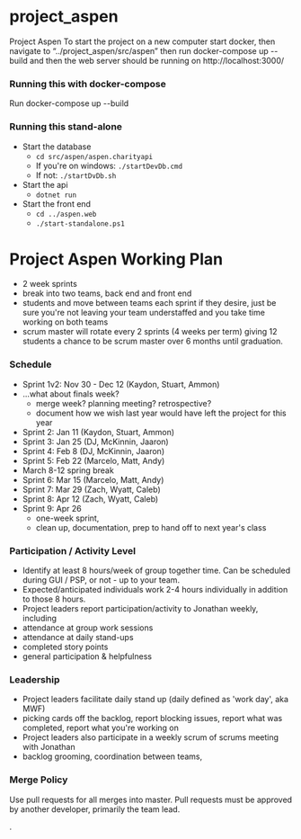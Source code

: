 # project_aspen
Project Aspen
To start the project on a new computer start docker, then navigate to “../project_aspen/src/aspen” then run
docker-compose up --build 
and then the web server should be running on http://localhost:3000/


### Running this with docker-compose
Run docker-compose up --build

### Running this stand-alone
- Start the database
  - `cd src/aspen/aspen.charityapi`
  - If you're on windows: `./startDevDb.cmd` 
  - If not: `./startDvDb.sh`
- Start the api
  - `dotnet run`
- Start the front end
  - `cd ../aspen.web`
  - `./start-standalone.ps1`

# Project Aspen Working Plan
- 2 week sprints
- break into two teams, back end and front end
- students and move between teams each sprint if they desire, just be sure you're not leaving your team understaffed and you take time working on both teams
- scrum master will rotate every 2 sprints (4 weeks per term) giving 12 students a chance to be scrum master over 6 months until graduation.
 
### Schedule
- Sprint 1v2: Nov 30 - Dec 12 (Kaydon, Stuart, Ammon)
- ...what about finals week?
  - merge week?  planning meeting?  retrospective?
  - document how we wish last year would have left the project for this year
- Sprint 2: Jan 11 (Kaydon, Stuart, Ammon)
- Sprint 3: Jan 25 (DJ, McKinnin, Jaaron)
- Sprint 4: Feb 8 (DJ, McKinnin, Jaaron)
- Sprint 5: Feb 22 (Marcelo, Matt, Andy)
- March 8-12 spring break
- Sprint 6: Mar 15 (Marcelo, Matt, Andy)
- Sprint 7: Mar 29 (Zach, Wyatt, Caleb)
- Sprint 8: Apr 12 (Zach, Wyatt, Caleb)
- Sprint 9: Apr 26
  - one-week sprint, 
  - clean up, documentation, prep to hand off to next year's class
 
### Participation / Activity Level
- Identify at least 8 hours/week of group together time.  Can be scheduled during GUI / PSP, or not - up to your team.
- Expected/anticipated individuals work 2-4 hours individually in addition to those 8 hours.
- Project leaders report participation/activity to Jonathan weekly, including
- attendance at group work sessions
- attendance at daily stand-ups
- completed story points
- general participation & helpfulness
 
### Leadership
- Project leaders facilitate daily stand up (daily defined as 'work day', aka MWF)
- picking cards off the backlog, report blocking issues, report what was completed, report what you're working on
- Project leaders also participate in a weekly scrum of scrums meeting with Jonathan
- backlog grooming, coordination between teams, 

### Merge Policy
Use pull requests for all merges into master.  Pull requests must be approved by another developer, primarily the team lead.  


.
